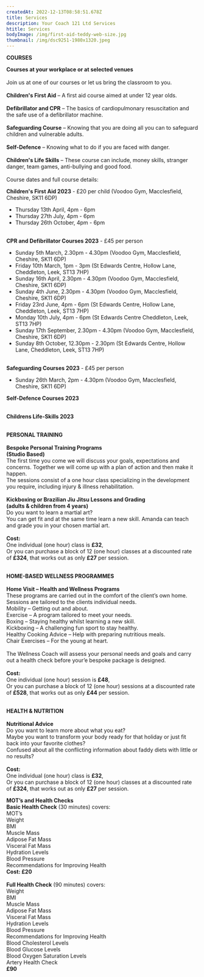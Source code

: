 ```yaml
---
createdAt: 2022-12-13T08:58:51.678Z
title: Services
description: Your Coach 121 Ltd Services
htitle: Services
bodyImage: /img/first-aid-teddy-web-size.jpg
thumbnail: /img/dsc9251-1980x1320.jpeg
---
```

**C﻿OURSES**

**Courses at your workplace or at selected venues**\
\
Join us at one of our courses or let us bring the classroom to you.\
\
**Children's First Aid** – A first aid course aimed at under 12 year olds.\
\
**Defibrillator and CPR** – The basics of cardiopulmonary resuscitation and the safe use of a defibrillator machine.\
\
**Safeguarding Course** – Knowing that you are doing all you can to safeguard children and vulnerable adults.\
\
**Self-Defence** – Knowing what to do if you are faced with danger.\
\
**Children's Life Skills** – These course can include, money skills, stranger danger, team games, anti-bullying and good food.\
\
Course dates and full course details:

**Children's First Aid 2023** - £20 per child (Voodoo Gym, Macclesfield, Cheshire, SK11 6DP)

* T﻿hursday 13th April, 4pm - 6pm
* T﻿hursday 27th July, 4pm - 6pm 
* T﻿hursday 26th October, 4pm - 6pm 

\
**CPR and Defibrillator Courses 2023** - £45 per person

* S﻿unday 5th March, 2.30pm - 4.30pm (Voodoo Gym, Macclesfield, Cheshire, SK11 6DP)
* F﻿riday 10th March, 1pm - 3pm (St Edwards Centre, Hollow Lane, Cheddleton, Leek, ST13 7HP)
* S﻿unday 16th April, 2.30pm - 4.30pm (Voodoo Gym, Macclesfield, Cheshire, SK11 6DP)
* S﻿unday 4th June, 2.30pm - 4.30pm (Voodoo Gym, Macclesfield, Cheshire, SK11 6DP)
* F﻿riday 23rd June, 4pm - 6pm (St Edwards Centre, Hollow Lane, Cheddleton, Leek, ST13 7HP)
* M﻿onday 10th July, 4pm - 6pm (St Edwards Centre Cheddleton, Leek, ST13 7HP)
* S﻿unday 17th September, 2.30pm - 4.30pm (Voodoo Gym, Macclesfield, Cheshire, SK11 6DP)
* S﻿unday 8th October, 12.30pm - 2.30pm (St Edwards Centre, Hollow Lane, Cheddleton, Leek, ST13 7HP)

\
**Safeguarding Courses 2023** - £45 per person

* S﻿unday 26th March, 2pm - 4.30pm (Voodoo Gym, Macclesfield, Cheshire, SK11 6DP)

**S﻿elf-Defence Courses 2023**

\
**C﻿hildrens Life-Skills 2023**



\
**P﻿ERSONAL TRAINING** \
\
**Bespoke Personal Training Programs**\
**(Studio Based)**\
The first time you come we will discuss your goals, expectations and concerns. Together we will come up with a plan of action and then make it happen.\
The sessions consist of a one hour class specializing in the development you require, including injury & illness rehabilitation.\
\
**Kickboxing or Brazilian Jiu Jitsu Lessons and Grading**\
**(adults & children from 4 years)**\
Do you want to learn a martial art?\
You can get fit and at the same time learn a new skill. Amanda can teach and grade you in your chosen martial art.\
\
**Cost:**\
One individual (one hour) class is **£32**,\
Or you can purchase a block of 12 (one hour) classes at a discounted rate of **£324**, that works out as only **£27** per session.

\
**H﻿OME-BASED WELLNESS PROGRAMMES**\
\
**Home Visit – Health and Wellness Programs**\
These programs are carried out in the comfort of the client’s own home. Sessions are tailored to the clients individual needs.\
Mobility – Getting out and about.\
Exercise – A program tailored to meet your needs.\
Boxing – Staying healthy whilst learning a new skill.\
Kickboxing – A challenging fun sport to stay healthy.\
Healthy Cooking Advice – Help with preparing nutritious meals.\
Chair Exercises – For the young at heart.\
\
The Wellness Coach will assess your personal needs and goals and carry out a health check before your’e bespoke package is designed.\
\
**Cost:**\
One individual (one hour) session is **£48**,\
Or you can purchase a block of 12 (one hour) sessions at a discounted rate of **£528**, that works out as only **£44** per session.

\
**H﻿EALTH & NUTRITION**\
\
**Nutritional Advice**\
Do you want to learn more about what you eat?\
Maybe you want to transform your body ready for that holiday or just fit back into your favorite clothes?\
Confused about all the conflicting information about faddy diets with little or no results?\
\
**Cost:**\
One individual (one hour) class is **£32**,\
Or you can purchase a block of 12 (one hour) classes at a discounted rate of **£324**, that works out as only **£27** per session.

**MOT’s and Health Checks**\
**Basic Health Check** (30 minutes) covers:\
MOT’s\
Weight\
BMI\
Muscle Mass\
Adipose Fat Mass\
Visceral Fat Mass\
Hydration Levels\
Blood Pressure\
Recommendations for Improving Health\
**Cost: £20**\
\
**Full Health Check** (90 minutes) covers:\
Weight\
BMI\
Muscle Mass\
Adipose Fat Mass\
Visceral Fat Mass\
Hydration Levels\
Blood Pressure\
Recommendations for Improving Health\
Blood Cholesterol Levels\
Blood Glucose Levels\
Blood Oxygen Saturation Levels\
Artery Health Check\
**£90**